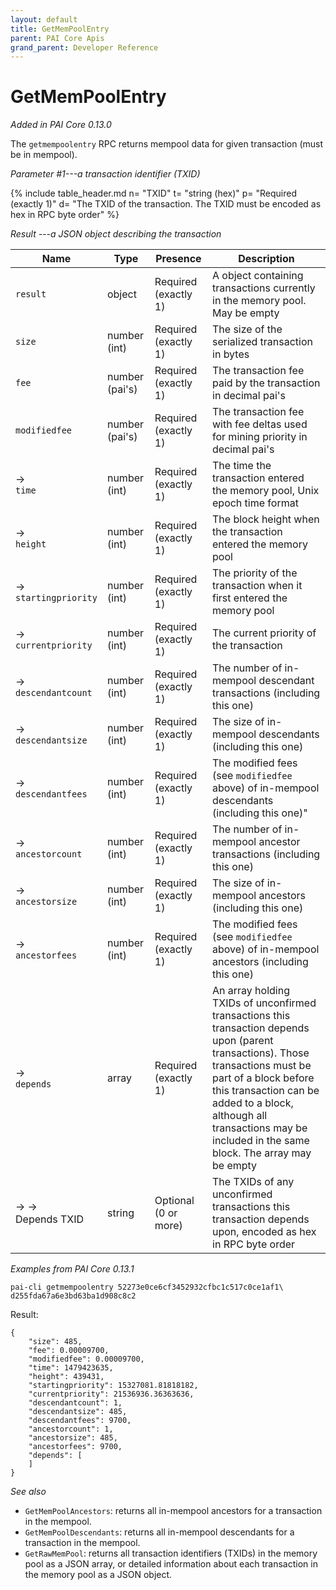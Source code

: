 ```yaml
---
layout: default
title: GetMemPoolEntry
parent: PAI Core Apis
grand_parent: Developer Reference
---
```


GetMemPoolEntry
========================

*Added in PAI Core 0.13.0*

The `getmempoolentry` RPC returns mempool data for given transaction (must be in mempool).

*Parameter #1---a transaction identifier (TXID)*

{% include table_header.md
  n= "TXID"
  t= "string (hex)"
  p= "Required (exactly 1)"
  d= "The TXID of the transaction. The TXID must be encoded as hex in RPC byte order"
%}

*Result ---a JSON object describing the transaction*

| Name | Type      | Presence            | Description
|------|-----------|---------------------|-------------
|`result`  |object     | Required<br>(exactly 1) | A object containing transactions currently in the memory pool.  May be empty
|`size` | number (int) | Required<br>(exactly 1) | The size of the serialized transaction in bytes
| `fee`  | number (pai's) | Required<br>(exactly 1) | The transaction fee paid by the transaction in decimal pai's
| `modifiedfee` | number (pai's) | Required<br>(exactly 1) | The transaction fee with fee deltas used for mining priority in decimal pai's
| → <br>`time` | number (int) | Required<br>(exactly 1) | The time the transaction entered the memory pool, Unix epoch time format
| → <br>`height` | number (int) | Required<br>(exactly 1) | The block height when the transaction entered the memory pool
| → <br>`startingpriority` | number (int) | Required<br>(exactly 1) | The priority of the transaction when it first entered the memory pool
| → <br>`currentpriority` | number (int) | Required<br>(exactly 1) | The current priority of the transaction
| → <br>`descendantcount` | number (int) | Required<br>(exactly 1) | The number of in-mempool descendant transactions (including this one)
| → <br>`descendantsize` | number (int) | Required<br>(exactly 1) | The size of in-mempool descendants (including this one)
| → <br>`descendantfees` | number (int) | Required<br>(exactly 1) | The modified fees (see `modifiedfee` above) of in-mempool descendants (including this one)"
| → <br>`ancestorcount` | number (int) | Required<br>(exactly 1) | The number of in-mempool ancestor transactions (including this one)
| → <br>`ancestorsize` |  number (int) | Required<br>(exactly 1) | The size of in-mempool ancestors (including this one)
| → <br>`ancestorfees` |  number (int) | Required<br>(exactly 1) | The modified fees (see `modifiedfee` above) of in-mempool ancestors (including this one)
| → <br>`depends` | array | Required<br>(exactly 1) | An array holding TXIDs of unconfirmed transactions this transaction depends upon (parent transactions).  Those transactions must be part of a block before this transaction can be added to a block, although all transactions may be included in the same block.  The array may be empty
| → →<br>Depends TXID | string | Optional (0 or more) | The TXIDs of any unconfirmed transactions this transaction depends upon, encoded as hex in RPC byte order

*Examples from PAI Core 0.13.1*

```
pai-cli getmempoolentry 52273e0ce6cf3452932cfbc1c517c0ce1af1\
d255fda67a6e3bd63ba1d908c8c2
```

Result:

```
{
    "size": 485,
    "fee": 0.00009700,
    "modifiedfee": 0.00009700,
    "time": 1479423635,
    "height": 439431,
    "startingpriority": 15327081.81818182,
    "currentpriority": 21536936.36363636,
    "descendantcount": 1,
    "descendantsize": 485,
    "descendantfees": 9700,
    "ancestorcount": 1,
    "ancestorsize": 485,
    "ancestorfees": 9700,
    "depends": [
    ]
}
```

*See also*

* `GetMemPoolAncestors`: returns all in-mempool ancestors for a transaction in the mempool.
* `GetMemPoolDescendants`: returns all in-mempool descendants for a transaction in the mempool.
* `GetRawMemPool`: returns all transaction identifiers (TXIDs) in the memory pool as a JSON array, or detailed information about each transaction in the memory pool as a JSON object.

